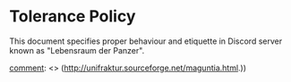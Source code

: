 # Tolerance Policy

This document specifies proper behaviour and etiquette in Discord server known as "Lebensraum der Panzer".

















[comment]: <> (This is a comment, it will not be included)

[comment]: <> (Fraktur?)

[comment]: <> (http://unifraktur.sourceforge.net/maguntia.html.))
